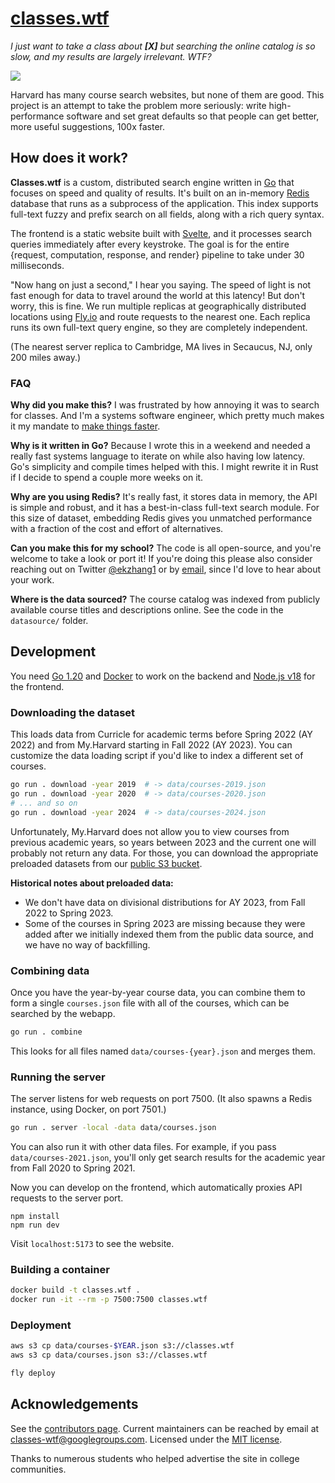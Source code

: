 # [classes.wtf](https://classes.wtf/)

_I just want to take a class about **\[X\]** but searching the online catalog is so slow, and my results are largely irrelevant. WTF?_

![](https://i.imgur.com/UMBZDKU.png)

Harvard has many course search websites, but none of them are good. This project is an attempt to take the problem more seriously: write high-performance software and set great defaults so that people can get better, more useful suggestions, 100x faster.

## How does it work?

**Classes.wtf** is a custom, distributed search engine written in [Go](https://go.dev/) that focuses on speed and quality of results. It's built on an in-memory [Redis](https://redis.io/) database that runs as a subprocess of the application. This index supports full-text fuzzy and prefix search on all fields, along with a rich query syntax.

The frontend is a static website built with [Svelte](https://svelte.dev/), and it processes search queries immediately after every keystroke. The goal is for the entire {request, computation, response, and render} pipeline to take under 30 milliseconds.

"Now hang on just a second," I hear you saying. The speed of light is not fast enough for data to travel around the world at this latency! But don't worry, this is fine. We run multiple replicas at geographically distributed locations using [Fly.io](https://fly.io/) and route requests to the nearest one. Each replica runs its own full-text query engine, so they are completely independent.

(The nearest server replica to Cambridge, MA lives in Secaucus, NJ, only 200 miles away.)

### FAQ

**Why did you make this?** I was frustrated by how annoying it was to search for classes. And I'm a systems software engineer, which pretty much makes it my mandate to [make things faster](https://xkcd.com/1319/).

**Why is it written in Go?** Because I wrote this in a weekend and needed a really fast systems language to iterate on while also having low latency. Go's simplicity and compile times helped with this. I might rewrite it in Rust if I decide to spend a couple more weeks on it.

**Why are you using Redis?** It's really fast, it stores data in memory, the API is simple and robust, and it has a best-in-class full-text search module. For this size of dataset, embedding Redis gives you unmatched performance with a fraction of the cost and effort of alternatives.

**Can you make this for my school?** The code is all open-source, and you're welcome to take a look or port it! If you're doing this please also consider reaching out on Twitter [@ekzhang1](https://twitter.com/ekzhang1) or by [email](mailto:ekzhang1@gmail.com), since I'd love to hear about your work.

**Where is the data sourced?** The course catalog was indexed from publicly available course titles and descriptions online. See the code in the `datasource/` folder.

## Development

You need [Go 1.20](https://go.dev/) and [Docker](https://www.docker.com/) to work on the backend and [Node.js v18](https://nodejs.org/en/) for the frontend.

### Downloading the dataset

This loads data from Curricle for academic terms before Spring 2022 (AY 2022) and from My.Harvard starting in Fall 2022 (AY 2023). You can customize the data loading script if you'd like to index a different set of courses.

```bash
go run . download -year 2019  # -> data/courses-2019.json
go run . download -year 2020  # -> data/courses-2020.json
# ... and so on
go run . download -year 2024  # -> data/courses-2024.json
```

Unfortunately, My.Harvard does not allow you to view courses from previous academic years, so years between 2023 and the current one will probably not return any data. For those, you can download the appropriate preloaded datasets from our [public S3 bucket](https://s3.amazonaws.com/classes.wtf).

**Historical notes about preloaded data:**

- We don't have data on divisional distributions for AY 2023, from Fall 2022 to Spring 2023.
- Some of the courses in Spring 2023 are missing because they were added after we initially indexed them from the public data source, and we have no way of backfilling.

### Combining data

Once you have the year-by-year course data, you can combine them to form a single `courses.json` file with all of the courses, which can be searched by the webapp.

```bash
go run . combine
```

This looks for all files named `data/courses-{year}.json` and merges them.

### Running the server

The server listens for web requests on port 7500. (It also spawns a Redis instance, using Docker, on port 7501.)

```bash
go run . server -local -data data/courses.json
```

You can also run it with other data files. For example, if you pass `data/courses-2021.json`, you'll only get search results for the academic year from Fall 2020 to Spring 2021.

Now you can develop on the frontend, which automatically proxies API requests to the server port.

```
npm install
npm run dev
```

Visit `localhost:5173` to see the website.

### Building a container

```bash
docker build -t classes.wtf .
docker run -it --rm -p 7500:7500 classes.wtf
```

### Deployment

```bash
aws s3 cp data/courses-$YEAR.json s3://classes.wtf
aws s3 cp data/courses.json s3://classes.wtf
```

```bash
fly deploy
```

## Acknowledgements

See the [contributors page](https://github.com/ekzhang/classes.wtf/graphs/contributors). Current maintainers can be reached by email at [classes-wtf@googlegroups.com](mailto:classes-wtf@googlegroups.com). Licensed under the [MIT license](LICENSE).

Thanks to numerous students who helped advertise the site in college communities.

